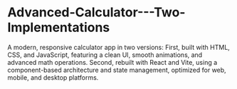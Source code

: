 # Advanced-Calculator---Two-Implementations
A modern, responsive calculator app in two versions: First, built with HTML, CSS, and JavaScript, featuring a clean UI, smooth animations, and advanced math operations. Second, rebuilt with React and Vite, using a component-based architecture and state management, optimized for web, mobile, and desktop platforms.
